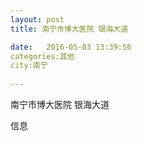```yaml
--- 
layout: post 
title: 南宁市博大医院 银海大道

date:   2016-05-03 13:39:56 
categories:其他  
city:南宁
  
--- 
```

   
南宁市博大医院 银海大道

信息

